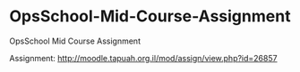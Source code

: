 # OpsSchool-Mid-Course-Assignment
OpsSchool Mid Course Assignment

Assignment:
http://moodle.tapuah.org.il/mod/assign/view.php?id=26857
